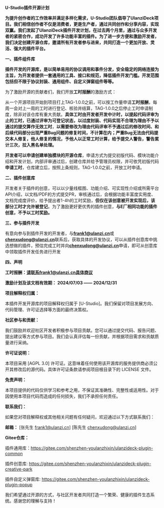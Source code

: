 
**U-Studio插件开源计划**

<a name="heading_0"></a>**为提升创作者的工作效率并满足多样化需求，U-Studio团队倡导了UlanziDeck项目。我们相信创作者不仅是消费者，更是生产者，通过共同创作和分享内容，实现双赢。我们发起了UlanziDeck插件开发计划，在过去两个月里，通过与众多开发者的紧密合作，成功开发了许多功能丰富的插件。为了进一步方便和激励开发者，我们决定创建开源仓库，邀请所有开发者参与进来，共同打造一个更加开放、灵活、强大的插件平台。**



<a name="heading_1"></a>**一、插件组件库**

**插件开发的开源库，是以简单易用的协议调用和事件分发，安全稳定的网络连接为主旨，为开发者提供一套通用的工具、接口和规范，降低插件开发门槛。开发范围包括但不限于协议封装、通用组件、自定义弹窗组件等等。**

为了激励开源的贡献者们，我们开放**工时报酬**的激励方式：

从一个开源项目开始到项目打上TAG-1.0.0之前，可以按工作量申请**工时报酬**，每周一会对上一周的工时进行登记、核验并结算，TAG-1.0.0之后停止工时申请制度，除非对该仓库有重大贡献。**具体工时由开发者开发中计时，以提起代码评审为止的工时，已通过评审为可登记状态，以过度封装、代码实现不合理为理由不予以通过的提交算作无效工时**，**以需要修改为理由代码评审不予通过后的修改时间、和后续代码部分出现严重Bug问题的修复时间，不计算在内；严重Bug无法由代码提交本人修复，他人修复的情况，予他人以正常工时计算，给予提交人警告，警告累计三次，拉入黑名单处理。**

**开发者可以申请创建单独模块的开源仓库**，申请方式为提交初版代码、模块功能介绍和开发计划，内部评审通过后，创建仓库并给予管理员权限，并可依凭初版代码**申请工时**，仓库建立后，按照上条规则，TAG-1.0.0之前，开放工时申请。



<a name="heading_2"></a>**二、插件创意库**

开发者关于插件的创意，可以以少量线框图、功能介绍、可实现性介绍或所需平台API介绍，以文档/PDF的方式提交PR，审核通过后，会根据功能丰富度实用度、文档完成度评价，给予提出者1-4h的工时奖励，**但仅在该创意被开发实现后，该部分工时才允许被登记**。为了激励更好更优秀的插件创意，**与E厂相同功能的插件创意，不予以工时奖励。**



<a name="heading_3"></a>**三、参与插件开发**

有意向参与到插件开发的开发者，与**frank1@ulanzi.cn**或**chenxudong@ulanzi.cn**联系后，获取具体的开发协议，可以从插件创意库中挑选想做的插件，预估完成工时并向**chenxudong@ulanzi.cn**申请，即可从创意库中领取插件开发任务进行开发



<a name="heading_4"></a>**四、声明**

**工时报酬：请联系frank1@ulanzi.cn具体商议**

**激励计划及该文档有效期： 2024/07/03 —— 2024/12/31**

**项目解释权归属：**

本插件开发开源库的项目解释权归属于 [U-Studio]。我们保留对项目发展方向、代码管理、许可证选择等方面的最终决策权。

**社区参与和贡献：**

我们鼓励并欢迎社区开发者积极参与项目贡献。您可以通过提交代码、报告问题、提出建议等方式参与项目。我们会认真评估每一份贡献，并根据项目需求和贡献质量进行采纳。

**许可证说明：**

本项目采用 [AGPL 3.0] 许可证。这意味着任何使用该开源库的服务提供商必须公开其修改后的源代码。具体许可证条款请参阅项目根目录下的 LICENSE 文件。

**免责声明：**

本项目提供的代码仅供学习和参考之用，不保证其准确性、完整性或适用性。对于因使用本项目代码而造成的任何损失，我们不承担任何责任。

**联系我们：**

如果您对项目解释权或其他相关问题有任何疑问，欢迎通过以下方式联系我们：

**邮箱：** [张先生 frank1@ulanzi.cn] [陈先生 chenxudong@ulanzi.cn]

**Gitee仓库：**

插件通用库：https://gitee.com/shenzhen-youlanzhixin/ulanzideck-plugin-common

插件创意库: https://gitee.com/shenzhen-youlanzhixin/ulanzideck-plugin-creative-park 

插件自定义弹窗库: https://gitee.com/shenzhen-youlanzhixin/ulanzideck-plugin-popup 


我们希望通过开源的方式，与社区开发者共同打造一个繁荣、健康的插件生态系统。感谢您的理解与支持！